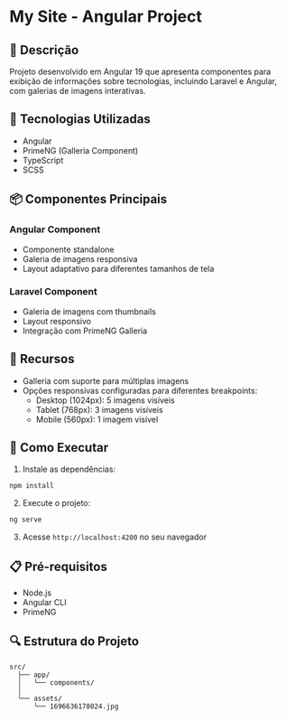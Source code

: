 # My Site - Angular Project

## 📝 Descrição
Projeto desenvolvido em Angular 19 que apresenta componentes para exibição de informações sobre tecnologias, incluindo Laravel e Angular, com galerias de imagens interativas.

## 🔧 Tecnologias Utilizadas
- Angular
- PrimeNG (Galleria Component)
- TypeScript
- SCSS

## 📦 Componentes Principais

### Angular Component
- Componente standalone
- Galeria de imagens responsiva
- Layout adaptativo para diferentes tamanhos de tela

### Laravel Component
- Galeria de imagens com thumbnails
- Layout responsivo
- Integração com PrimeNG Galleria

## 🎨 Recursos
- Galleria com suporte para múltiplas imagens
- Opções responsivas configuradas para diferentes breakpoints:
  - Desktop (1024px): 5 imagens visíveis
  - Tablet (768px): 3 imagens visíveis
  - Mobile (560px): 1 imagem visível

## 🚀 Como Executar

1. Instale as dependências:
```bash
npm install
```

2. Execute o projeto:
```bash
ng serve
```

3. Acesse `http://localhost:4200` no seu navegador

## 📋 Pré-requisitos
- Node.js
- Angular CLI
- PrimeNG

## 🔍 Estrutura do Projeto
```
src/
  ├── app/
  │   └── components/       
  │          
  └── assets/
      └── 1696636178024.jpg
